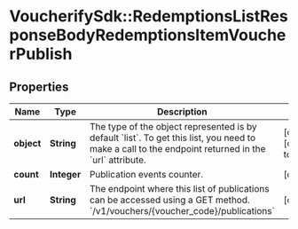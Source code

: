 # VoucherifySdk::RedemptionsListResponseBodyRedemptionsItemVoucherPublish

## Properties

| Name | Type | Description | Notes |
| ---- | ---- | ----------- | ----- |
| **object** | **String** | The type of the object represented is by default &#x60;list&#x60;. To get this list, you need to make a call to the endpoint returned in the &#x60;url&#x60; attribute. | [optional][default to &#39;list&#39;] |
| **count** | **Integer** | Publication events counter. | [optional] |
| **url** | **String** | The endpoint where this list of publications can be accessed using a GET method. &#x60;/v1/vouchers/{voucher_code}/publications&#x60; | [optional] |


